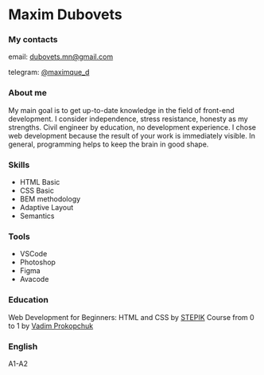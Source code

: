 # **Maxim Dubovets** 

### **My contacts** 

email: <dubovets.mn@gmail.com> 
  
telegram:   [@maximque_d](https://t.me/maximque_d "Max Dubovets")

### **About me**

My main goal is to get up-to-date knowledge in the field of front-end development. I consider independence, stress resistance, honesty as my strengths. Civil engineer by education, no development experience. I chose web development because the result of your work is immediately visible. In general, programming helps to keep the brain in good shape.

### **Skills** 

+ HTML Basic 
+ CSS Basic 
+ BEM methodology 
+ Adaptive Layout 
+ Semantics 

### Tools 
+ VSCode 
+ Photoshop 
+ Figma 
+ Avacode 

### **Education** 
Web Development for Beginners: HTML and CSS by [STEPIK](https://stepik.org/course/38218/syllabus) 
Course from 0 to 1 by [Vadim Prokopchuk](https://www.youtube.com/c/от0до1)

### English 
A1-A2
